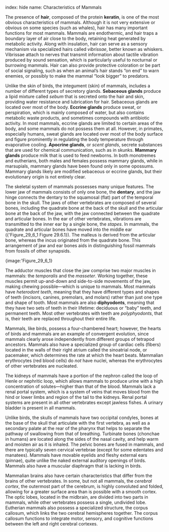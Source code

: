 index: hide
name: Characteristics of Mammals

The presence of  **hair**, composed of the protein  **keratin**, is one of the most obvious characteristics of mammals. Although it is not very extensive or obvious on some species (such as whales), hair has many important functions for most mammals. Mammals are endothermic, and hair traps a boundary layer of air close to the body, retaining heat generated by metabolic activity. Along with insulation, hair can serve as a sensory mechanism via specialized hairs called  *vibrissae*, better known as whiskers. Vibrissae attach to nerves that transmit information about tactile vibration produced by sound sensation, which is particularly useful to nocturnal or burrowing mammals. Hair can also provide protective coloration or be part of social signaling, such as when an animal’s hair stands “on end” to warn enemies, or possibly to make the mammal “look bigger” to predators.

Unlike the skin of birds, the integument (skin) of mammals, includes a number of different types of secretory glands.  **Sebaceous glands** produce a lipid mixture called  *sebum* that is secreted onto the hair and skin, providing water resistance and lubrication for hair. Sebaceous glands are located over most of the body.  **Eccrine glands** produce sweat, or perspiration, which is mainly composed of water, but also contains metabolic waste products, and sometimes compounds with antibiotic activity. In most mammals, eccrine glands are limited to certain areas of the body, and some mammals do not possess them at all. However, in primates, especially humans, sweat glands are located over most of the body surface and figure prominently in regulating the body temperature through evaporative cooling.  **Apocrine glands**, or  *scent glands*, secrete substances that are used for chemical communication, such as in skunks.  **Mammary glands** produce milk that is used to feed newborns. In both monotremes and eutherians, both males and females possess mammary glands, while in marsupials, mammary glands have been found only in some opossums. Mammary glands likely are modified sebaceous or eccrine glands, but their evolutionary origin is not entirely clear.

The skeletal system of mammals possesses many unique features. The lower jaw of mammals consists of only one bone, the  **dentary**, and the jaw hinge connects the dentary to the squamosal (flat) part of the temporal bone in the skull. The jaws of other vertebrates are composed of several bones, including the quadrate bone at the back of the skull and the articular bone at the back of the jaw, with the jaw connected between the quadrate and articular bones. In the ear of other vertebrates, vibrations are transmitted to the inner ear by a single bone, the  *stapes*. In mammals, the quadrate and articular bones have moved into the middle ear ({'Figure_29_6_1 Figure 29.6.1}). The malleus is derived from the articular bone, whereas the incus originated from the quadrate bone. This arrangement of jaw and ear bones aids in distinguishing fossil mammals from fossils of other synapsids.


{image:'Figure_29_6_1}
        

The adductor muscles that close the jaw comprise two major muscles in mammals: the  *temporalis* and the  *masseter*. Working together, these muscles permit up-and-down and side-to-side movements of the jaw, making chewing possible—which is unique to mammals. Most mammals have  *heterodont teeth*, meaning that they have different types and shapes of teeth (incisors, canines, premolars, and molars) rather than just one type and shape of tooth. Most mammals are also  **diphyodonts**, meaning that they have two sets of teeth in their lifetime: deciduous or “baby” teeth, and permanent teeth. Most other vertebrates with teeth are  *polyphyodonts*, that is, their teeth are replaced throughout their entire life.

Mammals, like birds, possess a four-chambered heart; however, the hearts of birds and mammals are an example of convergent evolution, since mammals clearly arose independently from different groups of tetrapod ancestors. Mammals also have a specialized group of cardiac cells (fibers) located in the walls of their right atrium called the sinoatrial node, or pacemaker, which determines the rate at which the heart beats. Mammalian erythrocytes (red blood cells) do  *not* have nuclei, whereas the erythrocytes of other vertebrates are nucleated.

The kidneys of mammals have a portion of the nephron called the loop of Henle or nephritic loop, which allows mammals to produce urine with a high concentration of solutes—higher than that of the blood. Mammals lack a renal portal system, which is a system of veins that moves blood from the hind or lower limbs and region of the tail to the kidneys. Renal portal systems are present in all other vertebrates except jawless fishes. A urinary bladder is present in all mammals.

Unlike birds, the skulls of mammals have two occipital condyles, bones at the base of the skull that articulate with the first vertebra, as well as a secondary palate at the rear of the pharynx that helps to separate the pathway of swallowing from that of breathing. Turbinate bones (chonchae in humans) are located along the sides of the nasal cavity, and help warm and moisten air as it is inhaled. The pelvic bones are fused in mammals, and there are typically seven cervical vertebrae (except for some edentates and manatees). Mammals have movable eyelids and fleshy external ears (pinnae), quite unlike the naked external auditory openings of birds. Mammals also have a muscular diaphragm that is lacking in birds.

Mammalian brains also have certain characteristics that differ from the brains of other vertebrates. In some, but not all mammals, the  *cerebral cortex*, the outermost part of the cerebrum, is highly convoluted and folded, allowing for a greater surface area than is possible with a smooth cortex. The optic lobes, located in the midbrain, are divided into two parts in mammals, while other vertebrates possess a single, undivided lobe. Eutherian mammals also possess a specialized structure, the corpus callosum, which links the two cerebral hemispheres together. The corpus callosum functions to integrate motor, sensory, and cognitive functions between the left and right cerebral cortexes.
